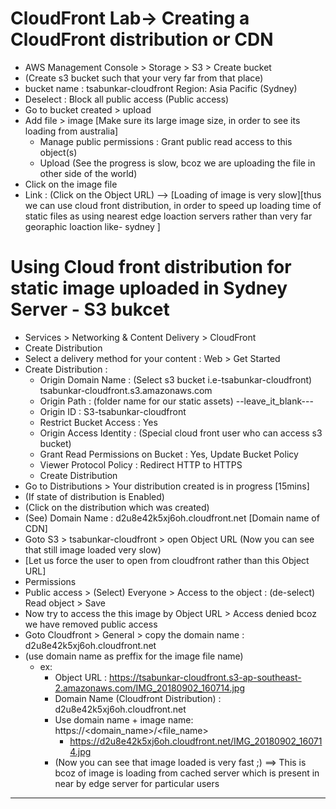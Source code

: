 # CloudFront Lab-> Creating a CloudFront distribution or CDN

- AWS Management Console > Storage > S3 > Create bucket
- (Create s3 bucket such that your very far from that place)
- bucket name : tsabunkar-cloudfront
  Region: Asia Pacific (Sydney)
- Deselect : Block all public access (Public access)
- Go to bucket created > upload
- Add file > image [Make sure its large image size, in order to see its loading from australia]
  - Manage public permissions : Grant public read access to this object(s)
  - Upload (See the progress is slow, bcoz we are uploading the file in other side of the world)
- Click on the image file
- Link : (Click on the Object URL) --> [Loading of image is very slow][thus we can use cloud front distribution, in order to speed up loading time of static files as using nearest edge loaction servers rather than very far georaphic loaction like- sydney ]

# Using Cloud front distribution for static image uploaded in Sydney Server - S3 bukcet

- Services > Networking & Content Delivery > CloudFront
- Create Distribution
- Select a delivery method for your content : Web > Get Started
- Create Distribution :
  - Origin Domain Name : (Select s3 bucket i.e-tsabunkar-cloudfront) tsabunkar-cloudfront.s3.amazonaws.com
  - Origin Path : (folder name for our static assets) --leave_it_blank---
  - Origin ID : S3-tsabunkar-cloudfront
  - Restrict Bucket Access : Yes
  - Origin Access Identity : (Special cloud front user who can access s3 bucket)
  - Grant Read Permissions on Bucket : Yes, Update Bucket Policy
  - Viewer Protocol Policy : Redirect HTTP to HTTPS
  - Create Distribution
- Go to Distributions > Your distribution created is in progress [15mins]
- (If state of distribution is Enabled)
- (Click on the distribution which was created)
- (See) Domain Name : d2u8e42k5xj6oh.cloudfront.net [Domain name of CDN]
- Goto S3 > tsabunkar-cloudfront > open Object URL (Now you can see that still image loaded very slow)
- [Let us force the user to open from cloudfront rather than this Object URL]
- Permissions
- Public access > (Select) Everyone > Access to the object : (de-select) Read object > Save
- Now try to access the this image by Object URL > Access denied bcoz we have removed public access
- Goto Cloudfront > General > copy the domain name : d2u8e42k5xj6oh.cloudfront.net
- (use domain name as preffix for the image file name)
  - ex:
    - Object URL : https://tsabunkar-cloudfront.s3-ap-southeast-2.amazonaws.com/IMG_20180902_160714.jpg
    - Domain Name (Cloudfront Distribution) : d2u8e42k5xj6oh.cloudfront.net
    - Use domain name + image name: https://<domain_name>/<file_name>
      - https://d2u8e42k5xj6oh.cloudfront.net/IMG_20180902_160714.jpg
    - (Now you can see that image loaded is very fast ;) ==> This is bcoz of image is loading from cached server which is present in near by edge server for particular users

---
